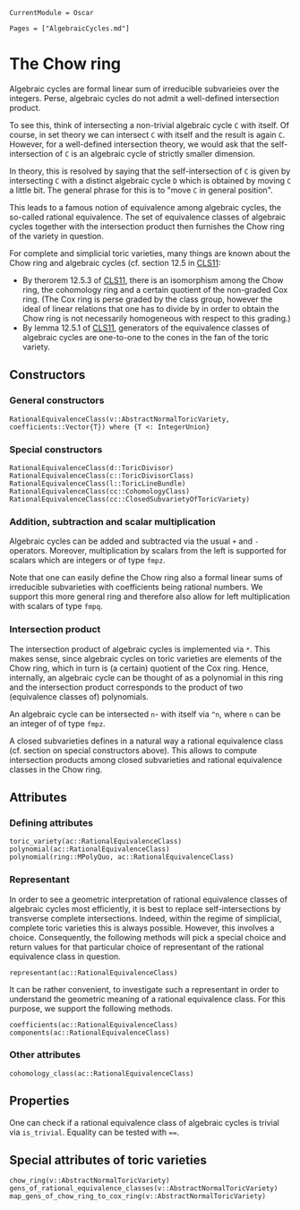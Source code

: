 ```@meta
CurrentModule = Oscar
```

```@contents
Pages = ["AlgebraicCycles.md"]
```

# The Chow ring

Algebraic cycles are formal linear sum of irreducible
subvarieies over the integers. Perse, algebraic cycles
do not admit a well-defined intersection product.

To see this, think of intersecting a non-trivial algebraic
cycle `C` with itself. Of course, in set theory we can
intersect `C` with itself and the result is again `C`.
However, for a well-defined intersection theory, we would
ask that the self-intersection of `C` is an algebraic
cycle of strictly smaller dimension.

In theory, this is resolved by saying that the
self-intersection of `C` is given by intersecting `C` with
a distinct algebraic cycle `D` which is obtained by moving
`C` a little bit. The general phrase for this is to "move
`C` in general position".

This leads to a famous notion of equivalence among algebraic
cycles, the so-called rational equivalence. The set of
equivalence classes of algebraic cycles together with the
intersection product then furnishes the Chow ring of
the variety in question.

For complete and simplicial toric varieties, many things are
known about the Chow ring and algebraic cycles (cf. section 12.5
in [CLS11](@cite):
* By therorem 12.5.3 of [CLS11](@cite), there is an isomorphism
among the Chow ring, the cohomology ring and a certain quotient
of the non-graded Cox ring. (The Cox ring is perse graded by the
class group, however the ideal of linear relations that one has
to divide by in order to obtain the Chow ring is not necessarily
homogeneous with respect to this grading.)
* By lemma 12.5.1 of [CLS11](@cite), generators of the equivalence
classes of algebraic cycles are one-to-one to the cones in the fan
of the toric variety.


## Constructors

### General constructors

```@docs
RationalEquivalenceClass(v::AbstractNormalToricVariety, coefficients::Vector{T}) where {T <: IntegerUnion}
```

### Special constructors

```@docs
RationalEquivalenceClass(d::ToricDivisor)
RationalEquivalenceClass(c::ToricDivisorClass)
RationalEquivalenceClass(l::ToricLineBundle)
RationalEquivalenceClass(cc::CohomologyClass)
RationalEquivalenceClass(cc::ClosedSubvarietyOfToricVariety)
```

### Addition, subtraction and scalar multiplication

Algebraic cycles can be added and subtracted via the usual `+` and `-`
operators. Moreover, multiplication by scalars from the left is supported
for scalars which are integers or of type `fmpz`.

Note that one can easily define the Chow ring also a formal linear sums of
irreducible subvarieties with coefficients being rational numbers. We
support this more general ring and therefore also allow for left
multiplication with scalars of type `fmpq`.

### Intersection product

The intersection product of algebraic cycles is implemented via `*`.
This makes sense, since algebraic cycles on toric varieties are
elements of the Chow ring, which in turn is (a certain) quotient of
the Cox ring. Hence, internally, an algebraic cycle can be thought
of as a polynomial in this ring and the intersection product
corresponds to the product of two (equivalence classes of) polynomials.

An algebraic cycle can be intersected `n`- with itself via `^n`,
where `n` can be an integer of of type `fmpz`.

A closed subvarieties defines in a natural way a rational equivalence
class (cf. section on special constructors above). This allows to
compute intersection products among closed subvarieties and rational
equivalence classes in the Chow ring.


## Attributes

### Defining attributes

```@docs
toric_variety(ac::RationalEquivalenceClass)
polynomial(ac::RationalEquivalenceClass)
polynomial(ring::MPolyQuo, ac::RationalEquivalenceClass)
```

### Representant

In order to see a geometric interpretation of rational equivalence
classes of algebraic cycles most efficiently, it is best to replace
self-intersections by transverse complete intersections. Indeed,
within the regime of simplicial, complete toric varieties this is
always possible. However, this involves a choice. Consequently,
the following methods will pick a special choice and return
values for that particular choice of representant of the rational
equivalence class in question.

```@docs
representant(ac::RationalEquivalenceClass)
```
It can be rather convenient, to investigate such a representant in
order to understand the geometric meaning of a rational equivalence
class. For this purpose, we support the following methods.
```@docs
coefficients(ac::RationalEquivalenceClass)
components(ac::RationalEquivalenceClass)
```


### Other attributes

```@docs
cohomology_class(ac::RationalEquivalenceClass)
```


## Properties

One can check if a rational equivalence class of algebraic cycles
is trivial via `is_trivial`. Equality can be tested with `==`.


## Special attributes of toric varieties

```@docs
chow_ring(v::AbstractNormalToricVariety)
gens_of_rational_equivalence_classes(v::AbstractNormalToricVariety)
map_gens_of_chow_ring_to_cox_ring(v::AbstractNormalToricVariety)
```
